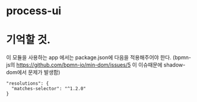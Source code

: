 # process-ui

# 기억할 것.
이 모듈을 사용하는 app 에서는 package.json에 다음을 적용해주어야 한다.
(bpmn-js의 https://github.com/bpmn-io/min-dom/issues/5 이 이슈때문에 shadow-dom에서 문제가 발생함)
```
"resolutions": {
  "matches-selector": "^1.2.0"
}
```
